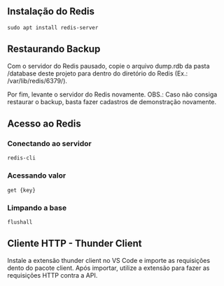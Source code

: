 ## Instalação do Redis

```
sudo apt install redis-server
```

## Restaurando Backup

Com o servidor do Redis pausado, copie o arquivo dump.rdb da pasta /database deste projeto para dentro do diretório do Redis (Ex.: /var/lib/redis/6379/).

Por fim, levante o servidor do Redis novamente. OBS.: Caso não consiga restaurar o backup, basta fazer cadastros de demonstração novamente.

## Acesso ao Redis
### Conectando ao servidor
```
redis-cli
```
### Acessando valor
```
get {key}
```
### Limpando a base
```
flushall
```
## Cliente HTTP - Thunder Client

Instale a extensão thunder client no VS Code e importe as requisições dento do pacote client. Após importar, utilize a extensão para fazer as requisições HTTP contra a API.
